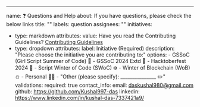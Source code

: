 ---
name: ❓ Questions and Help
about: If you have questions, please check the below links
title: ""
labels: question
assignees: ""
initiatives:
  - type: markdown
    attributes:
      value: Have you read the Contributing Guidelines? [Contributing
        Guidelines](https://github.com/Kushal997-das/Project-Guidance/blob/main/CONTRIBUTING.md)
  - type: dropdown
    attributes:
      label: Initiative (Required)
      description: "Please choose the initiative you are contributing to:"
      options:
        - GSSoC (Girl Script Summer of Code) 🌸
        - GSSoC 2024 Extd 🚀
        - Hacktoberfest 2024 🎃
        - Script Winter of Code (SWoC) ❄️
        - Winter of Blockchain (WoB) ⛄
        - Personal 🧑‍💻
        - "Other (please specify): _______________ ✏️"
    validations:
      required: true
contact_info:
  email: daskushal980@gmail.com
  github: https://github.com/Kushal997-das
  linkedin: https://www.linkedin.com/in/kushal-das-7337421a9/
